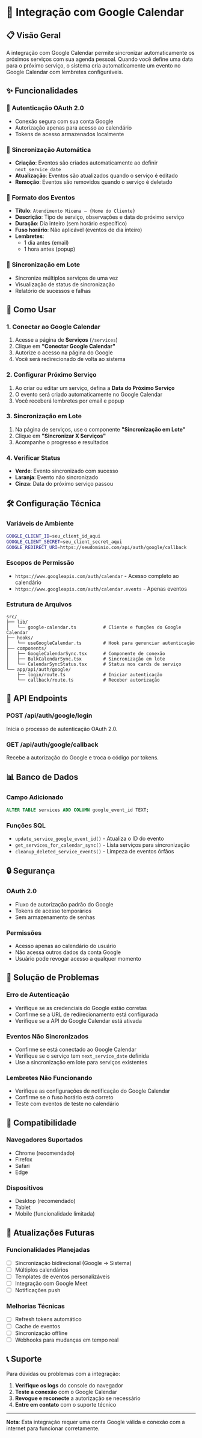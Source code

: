 # 🔗 Integração com Google Calendar

## 📋 Visão Geral

A integração com Google Calendar permite sincronizar automaticamente os próximos serviços com sua agenda pessoal. Quando você define uma data para o próximo serviço, o sistema cria automaticamente um evento no Google Calendar com lembretes configuráveis.

## ✨ Funcionalidades

### 🔐 **Autenticação OAuth 2.0**
- Conexão segura com sua conta Google
- Autorização apenas para acesso ao calendário
- Tokens de acesso armazenados localmente

### 📅 **Sincronização Automática**
- **Criação**: Eventos são criados automaticamente ao definir `next_service_date`
- **Atualização**: Eventos são atualizados quando o serviço é editado
- **Remoção**: Eventos são removidos quando o serviço é deletado

### 🎯 **Formato dos Eventos**
- **Título**: `Atendimento Micena — {Nome do Cliente}`
- **Descrição**: Tipo de serviço, observações e data do próximo serviço
- **Duração**: Dia inteiro (sem horário específico)
- **Fuso horário**: Não aplicável (eventos de dia inteiro)
- **Lembretes**: 
  - 1 dia antes (email)
  - 1 hora antes (popup)

### 🔄 **Sincronização em Lote**
- Sincronize múltiplos serviços de uma vez
- Visualização de status de sincronização
- Relatório de sucessos e falhas

## 🚀 Como Usar

### 1. **Conectar ao Google Calendar**
1. Acesse a página de **Serviços** (`/services`)
2. Clique em **"Conectar Google Calendar"**
3. Autorize o acesso na página do Google
4. Você será redirecionado de volta ao sistema

### 2. **Configurar Próximo Serviço**
1. Ao criar ou editar um serviço, defina a **Data do Próximo Serviço**
2. O evento será criado automaticamente no Google Calendar
3. Você receberá lembretes por email e popup

### 3. **Sincronização em Lote**
1. Na página de serviços, use o componente **"Sincronização em Lote"**
2. Clique em **"Sincronizar X Serviços"**
3. Acompanhe o progresso e resultados

### 4. **Verificar Status**
- **Verde**: Evento sincronizado com sucesso
- **Laranja**: Evento não sincronizado
- **Cinza**: Data do próximo serviço passou

## 🛠️ Configuração Técnica

### **Variáveis de Ambiente**
```bash
GOOGLE_CLIENT_ID=seu_client_id_aqui
GOOGLE_CLIENT_SECRET=seu_client_secret_aqui
GOOGLE_REDIRECT_URI=https://seudominio.com/api/auth/google/callback
```

### **Escopos de Permissão**
- `https://www.googleapis.com/auth/calendar` - Acesso completo ao calendário
- `https://www.googleapis.com/auth/calendar.events` - Apenas eventos

### **Estrutura de Arquivos**
```
src/
├── lib/
│   └── google-calendar.ts          # Cliente e funções do Google Calendar
├── hooks/
│   └── useGoogleCalendar.ts        # Hook para gerenciar autenticação
├── components/
│   ├── GoogleCalendarSync.tsx      # Componente de conexão
│   ├── BulkCalendarSync.tsx        # Sincronização em lote
│   └── CalendarSyncStatus.tsx      # Status nos cards de serviço
└── app/api/auth/google/
    ├── login/route.ts              # Iniciar autenticação
    └── callback/route.ts           # Receber autorização
```

## 🔧 API Endpoints

### **POST /api/auth/google/login**
Inicia o processo de autenticação OAuth 2.0.

### **GET /api/auth/google/callback**
Recebe a autorização do Google e troca o código por tokens.

## 📊 Banco de Dados

### **Campo Adicionado**
```sql
ALTER TABLE services ADD COLUMN google_event_id TEXT;
```

### **Funções SQL**
- `update_service_google_event_id()` - Atualiza o ID do evento
- `get_services_for_calendar_sync()` - Lista serviços para sincronização
- `cleanup_deleted_service_events()` - Limpeza de eventos órfãos

## 🔒 Segurança

### **OAuth 2.0**
- Fluxo de autorização padrão do Google
- Tokens de acesso temporários
- Sem armazenamento de senhas

### **Permissões**
- Acesso apenas ao calendário do usuário
- Não acessa outros dados da conta Google
- Usuário pode revogar acesso a qualquer momento

## 🐛 Solução de Problemas

### **Erro de Autenticação**
- Verifique se as credenciais do Google estão corretas
- Confirme se a URL de redirecionamento está configurada
- Verifique se a API do Google Calendar está ativada

### **Eventos Não Sincronizados**
- Confirme se está conectado ao Google Calendar
- Verifique se o serviço tem `next_service_date` definida
- Use a sincronização em lote para serviços existentes

### **Lembretes Não Funcionando**
- Verifique as configurações de notificação do Google Calendar
- Confirme se o fuso horário está correto
- Teste com eventos de teste no calendário

## 📱 Compatibilidade

### **Navegadores Suportados**
- Chrome (recomendado)
- Firefox
- Safari
- Edge

### **Dispositivos**
- Desktop (recomendado)
- Tablet
- Mobile (funcionalidade limitada)

## 🔄 Atualizações Futuras

### **Funcionalidades Planejadas**
- [ ] Sincronização bidirecional (Google → Sistema)
- [ ] Múltiplos calendários
- [ ] Templates de eventos personalizáveis
- [ ] Integração com Google Meet
- [ ] Notificações push

### **Melhorias Técnicas**
- [ ] Refresh tokens automático
- [ ] Cache de eventos
- [ ] Sincronização offline
- [ ] Webhooks para mudanças em tempo real

## 📞 Suporte

Para dúvidas ou problemas com a integração:

1. **Verifique os logs** do console do navegador
2. **Teste a conexão** com o Google Calendar
3. **Revogue e reconecte** a autorização se necessário
4. **Entre em contato** com o suporte técnico

---

**Nota**: Esta integração requer uma conta Google válida e conexão com a internet para funcionar corretamente.


